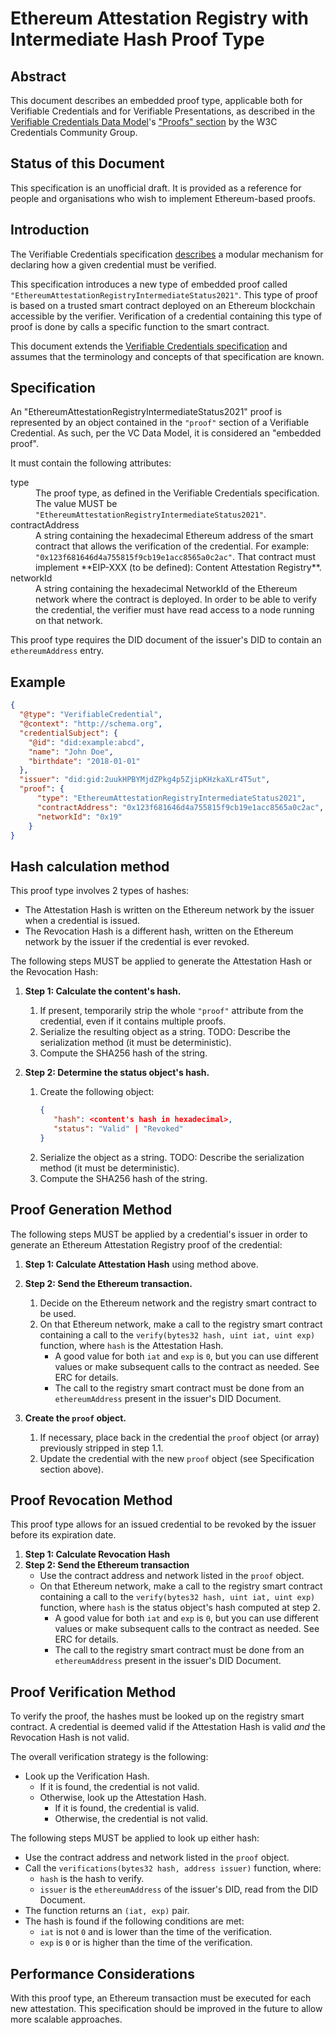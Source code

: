 # Ethereum Attestation Registry with Intermediate Hash Proof Type

## Abstract

This document describes an embedded proof type, applicable both for Verifiable Credentials and for Verifiable Presentations, as described in the [Verifiable Credentials Data Model](https://w3c.github.io/vc-data-model/)'s ["Proofs" section](https://w3c.github.io/vc-data-model/#proofs-signatures) by the W3C Credentials Community Group.

## Status of this Document
This specification is an unofficial draft. It is provided as a reference for people and organisations who wish to implement Ethereum-based proofs.

## Introduction

The Verifiable Credentials specification [describes](https://w3c.github.io/vc-data-model/#proofs-signatures) a modular mechanism for declaring how a given credential must be verified.

This specification introduces a new type of embedded proof called `"EthereumAttestationRegistryIntermediateStatus2021"`. This type of proof is based on a trusted smart contract deployed on an Ethereum blockchain accessible by the verifier. Verification of a credential containing this type of proof is done by calls a specific function to the smart contract.

This document extends the [Verifiable Credentials specification](https://w3c.github.io/vc-data-model/) and assumes that the terminology and concepts of that specification are known.

## Specification

An "EthereumAttestationRegistryIntermediateStatus2021" proof is represented by an object contained in the `"proof"` section of a Verifiable Credential. As such, per the VC Data Model, it is considered an "embedded proof".

It must contain the following attributes:

<dl>
  <dt>type</dt>
  <dd>The proof type, as defined in the Verifiable Credentials specification. The value MUST be <code>"EthereumAttestationRegistryIntermediateStatus2021"</code>.</dd>

  <dt>contractAddress</dt>
  <dd>A string containing the hexadecimal Ethereum address of the smart contract that allows the verification of the credential. For example: <code>"0x123f681646d4a755815f9cb19e1acc8565a0c2ac"</code>. That contract must implement **EIP-XXX (to be defined): Content Attestation Registry**.</dd>

  <dt>networkId</dt>
  <dd>A string containing the hexadecimal NetworkId of the Ethereum network where the contract is deployed. In order to be able to verify the credential, the verifier must have read access to a node running on that network.</dd>
</dl>

This proof type requires the DID document of the issuer's DID to contain an `ethereumAddress` entry.

## Example

```json
{
  "@type": "VerifiableCredential",
  "@context": "http://schema.org",
  "credentialSubject": {
    "@id": "did:example:abcd",
    "name": "John Doe",
    "birthdate": "2018-01-01"
  },
  "issuer": "did:gid:2uukHPBYMjdZPkg4p5ZjipKHzkaXLr4T5ut",
  "proof": {
      "type": "EthereumAttestationRegistryIntermediateStatus2021",
      "contractAddress": "0x123f681646d4a755815f9cb19e1acc8565a0c2ac",
      "networkId": "0x19"
    }
}
```

## Hash calculation method

This proof type involves 2 types of hashes:
- The Attestation Hash is written on the Ethereum network by the issuer when a credential is issued.
- The Revocation Hash is a different hash, written on the Ethereum network by the issuer if the credential is ever revoked.


The following steps MUST be applied to generate the Attestation Hash or the Revocation Hash:

1. **Step 1: Calculate the content's hash.**
   1. If present, temporarily strip the whole `"proof"` attribute from the credential, even if it contains multiple proofs.
   2. Serialize the resulting object as a string. TODO: Describe the serialization method (it must be deterministic).
   3. Compute the SHA256 hash of the string.

2. **Step 2: Determine the status object's hash.**
   1. Create the following object:
      ```json
      {
         "hash": <content's hash in hexadecimal>,
         "status": "Valid" | "Revoked"
      }
      ```
   2. Serialize the object as a string. TODO: Describe the serialization method (it must be deterministic).
   3. Compute the SHA256 hash of the string. 


## Proof Generation Method

The following steps MUST be applied by a credential's issuer in order to generate an Ethereum Attestation Registry proof of the credential:

1. **Step 1: Calculate Attestation Hash** using method above.
2. **Step 2: Send the Ethereum transaction.**
   1. Decide on the Ethereum network and the registry smart contract to be used.
   2. On that Ethereum network, make a call to the registry smart contract containing a call to the `verify(bytes32 hash, uint iat, uint exp)` function, where `hash` is the Attestation Hash.
      - A good value for both `iat` and `exp` is `0`, but you can use different values or make subsequent calls to the contract as needed. See ERC for details.
      - The call to the registry smart contract must be done from an `ethereumAddress` present in the issuer's DID Document.

3. **Create the `proof` object.**
   1. If necessary, place back in the credential the `proof` object (or array) previously stripped in step 1.1.
   2. Update the credential with the new `proof` object (see Specification section above).

## Proof Revocation Method

This proof type allows for an issued credential to be revoked by the issuer before its expiration date.

1. **Step 1: Calculate Revocation Hash**
2. **Step 2: Send the Ethereum transaction**
   - Use the contract address and network listed in the `proof` object.
   - On that Ethereum network, make a call to the registry smart contract containing a call to the `verify(bytes32 hash, uint iat, uint exp)` function, where `hash` is the status object's hash computed at step 2.
      - A good value for both `iat` and `exp` is `0`, but you can use different values or make subsequent calls to the contract as needed. See ERC for details.
      - The call to the registry smart contract must be done from an `ethereumAddress` present in the issuer's DID Document.


## Proof Verification Method

To verify the proof, the hashes must be looked up on the registry smart contract. A credential is deemed valid if the Attestation Hash is valid *and* the Revocation Hash is not valid.

The overall verification strategy is the following:

- Look up the Verification Hash.
  - If it is found, the credential is not valid.
  - Otherwise, look up the Attestation Hash.
    - If it is found, the credential is valid.
    - Otherwise, the credential is not valid.

The following steps MUST be applied to look up either hash:

- Use the contract address and network listed in the `proof` object.
- Call the `verifications(bytes32 hash, address issuer)` function, where:
  - `hash` is the hash to verify.
  - `issuer` is the `ethereumAddress` of the issuer's DID, read from the DID Document.
- The function returns an `(iat, exp)` pair.
- The hash is found if the following conditions are met:
  - `iat` is not `0` and is lower than the time of the verification.
  - `exp` is `0` or is higher than the time of the verification.

## Performance Considerations

With this proof type, an Ethereum transaction must be executed for each new attestation. This specification should be improved in the future to allow more scalable approaches.